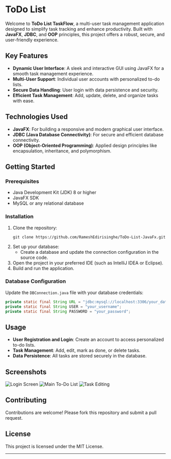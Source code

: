 # ToDo List

Welcome to **ToDo List TaskFlow**, a multi-user task management application designed to simplify task tracking and enhance productivity. Built with **JavaFX**, **JDBC**, and **OOP** principles, this project offers a robust, secure, and user-friendly experience.

## Key Features
- **Dynamic User Interface**: A sleek and interactive GUI using JavaFX for a smooth task management experience.
- **Multi-User Support**: Individual user accounts with personalized to-do lists.
- **Secure Data Handling**: User login with data persistence and security.
- **Efficient Task Management**: Add, update, delete, and organize tasks with ease.

## Technologies Used
- **JavaFX**: For building a responsive and modern graphical user interface.
- **JDBC (Java Database Connectivity)**: For secure and efficient database connectivity.
- **OOP (Object-Oriented Programming)**: Applied design principles like encapsulation, inheritance, and polymorphism.

## Getting Started
### Prerequisites
- Java Development Kit (JDK) 8 or higher
- JavaFX SDK
- MySQL or any relational database

### Installation
1. Clone the repository:
   ```
   git clone https://github.com/RameshEdirisinghe/ToDo-List-JavaFx.git
   ```
2. Set up your database:
   - Create a database and update the connection configuration in the source code.
3. Open the project in your preferred IDE (such as IntelliJ IDEA or Eclipse).
4. Build and run the application.

### Database Configuration
Update the `DBConnection.java` file with your database credentials:
```java
private static final String URL = "jdbc:mysql://localhost:3306/your_database";
private static final String USER = "your_username";
private static final String PASSWORD = "your_password";
```

## Usage
- **User Registration and Login**: Create an account to access personalized to-do lists.
- **Task Management**: Add, edit, mark as done, or delete tasks.
- **Data Persistence**: All tasks are stored securely in the database.

## Screenshots
![Login Screen](screenshots/login_screen.png)
![Main To-Do List](screenshots/todo_list_screen.png)
![Task Editing](screenshots/edit_task_screen.png)

## Contributing
Contributions are welcome! Please fork this repository and submit a pull request.

## License
This project is licensed under the MIT License.

<hr>
